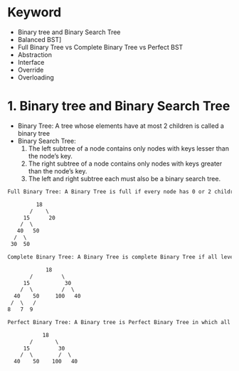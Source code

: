 # Keyword
- Binary tree and Binary Search Tree 
- Balanced BST]
- Full Binary Tree vs Complete Binary Tree vs Perfect BST
- Abstraction
- Interface
- Override
- Overloading

# 1. Binary tree and Binary Search Tree 
- Binary Tree: A tree whose elements have at most 2 children is called a binary tree
- Binary Search Tree: 
    1. The left subtree of a node contains only nodes with keys lesser than the node’s key.
    2. The right subtree of a node contains only nodes with keys greater than the node’s key.
    3. The left and right subtree each must also be a binary search tree.

```html
Full Binary Tree: A Binary Tree is full if every node has 0 or 2 children. Following are examples of a full binary tree.

         18
       /    \   
     15      20    
    /  \       
   40   50   
  /  \
 30  50

Complete Binary Tree: A Binary Tree is complete Binary Tree if all levels are completely filled except possibly the last level and the last level has all keys as left as possible.

            18
       /         \  
     15           30  
    /  \         /  \
  40    50     100   40
 /  \   /
8   7  9 

Perfect Binary Tree: A Binary tree is Perfect Binary Tree in which all internal nodes have two children and all leaves are at same level.

           18
       /       \  
     15         30  
    /  \        /  \
  40    50    100   40
```
